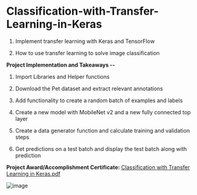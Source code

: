 # Classification-with-Transfer-Learning-in-Keras

1. Implement transfer learning with Keras and TensorFlow

2. How to use transfer learning to solve image classification

**Project Implementation and Takeaways --**

1. Import Libraries and Helper functions

2. Download the Pet dataset and extract relevant annotations

3. Add functionality to create a random batch of examples and labels

4. Create a new model with MobileNet v2 and a new fully connected top layer

5. Create a data generator function and calculate training and validation steps

6. Get predictions on a test batch and display the test batch along with prediction

**Project Award/Accomplishment Certificate:** [Classification with Transfer Learning in Keras.pdf](https://github.com/Pikachu0405/Classification-with-Transfer-Learning-in-Keras/files/7636523/Classification.with.Transfer.Learning.in.Keras.pdf)

![image](https://user-images.githubusercontent.com/93926742/144297435-f207b671-f514-4888-865d-ea781ea62ff8.png)
